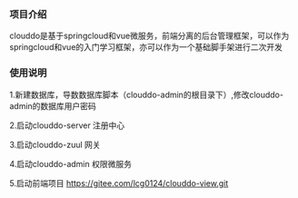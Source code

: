 ### 项目介绍

   clouddo是基于springcloud和vue微服务，前端分离的后台管理框架，可以作为springcloud和vue的入门学习框架，亦可以作为一个基础脚手架进行二次开发

### 使用说明


1.新建数据库，导数数据库脚本（clouddo-admin的根目录下）,修改clouddo-admin的数据库用户密码

2.启动clouddo-server 注册中心

3.启动clouddo-zuul 网关

4.启动clouddo-admin 权限微服务

5.启动前端项目 https://gitee.com/lcg0124/clouddo-view.git